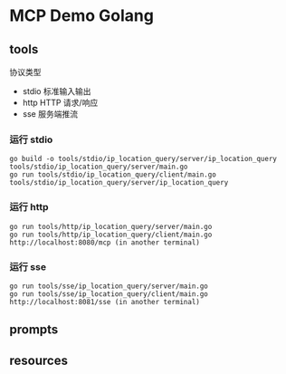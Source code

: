 # MCP Demo Golang

## tools 

协议类型

- stdio 标准输入输出
- http HTTP 请求/响应
- sse 服务端推流

### 运行 stdio

```
go build -o tools/stdio/ip_location_query/server/ip_location_query tools/stdio/ip_location_query/server/main.go
go run tools/stdio/ip_location_query/client/main.go tools/stdio/ip_location_query/server/ip_location_query
```

### 运行 http

```
go run tools/http/ip_location_query/server/main.go
go run tools/http/ip_location_query/client/main.go http://localhost:8080/mcp (in another terminal)
```

### 运行 sse

```
go run tools/sse/ip_location_query/server/main.go
go run tools/sse/ip_location_query/client/main.go http://localhost:8081/sse (in another terminal)
```

## prompts

## resources
